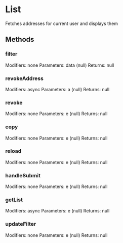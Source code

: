 
# List
Fetches addresses for current user and displays them

## Methods
### filter
Modifiers: none
Parameters: data (null)
Returns: null

### revokeAddress
Modifiers: async
Parameters: a (null)
Returns: null

### revoke
Modifiers: none
Parameters: e (null)
Returns: null

### copy
Modifiers: none
Parameters: e (null)
Returns: null

### reload
Modifiers: none
Parameters: e (null)
Returns: null

### handleSubmit
Modifiers: none
Parameters: e (null)
Returns: null

### getList
Modifiers: async
Parameters: e (null)
Returns: null

### updateFilter
Modifiers: none
Parameters: e (null)
Returns: null

</div>
